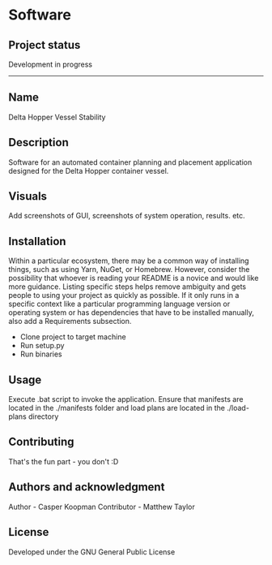 # Software

## Project status
Development in progress
***

## Name
Delta Hopper Vessel Stability 

## Description
Software for an automated container planning and placement application designed for the Delta Hopper container vessel.
## Visuals
Add screenshots of GUI, screenshots of system operation, results. etc.

## Installation
Within a particular ecosystem, there may be a common way of installing things, such as using Yarn, NuGet, or Homebrew. However, consider the possibility that whoever is reading your README is a novice and would like more guidance. Listing specific steps helps remove ambiguity and gets people to using your project as quickly as possible. If it only runs in a specific context like a particular programming language version or operating system or has dependencies that have to be installed manually, also add a Requirements subsection.
- Clone project to target machine
- Run setup.py 
- Run binaries

## Usage
Execute .bat script to invoke the application. Ensure that manifests are located in the ./manifests folder and load plans are located in the ./load-plans directory

## Contributing
That's the fun part - you don't :D 

## Authors and acknowledgment
Author - Casper Koopman
Contributor - Matthew Taylor

## License
Developed under the GNU General Public License
